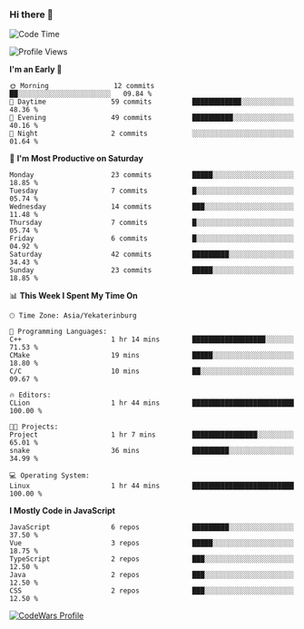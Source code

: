 ### Hi there 👋

<!--START_SECTION:waka-->
![Code Time](http://img.shields.io/badge/Code%20Time-208%20hrs%2030%20mins-blue)

![Profile Views](http://img.shields.io/badge/Profile%20Views-0-blue)

**I'm an Early 🐤** 

```text
🌞 Morning                12 commits          ██░░░░░░░░░░░░░░░░░░░░░░░   09.84 % 
🌆 Daytime                59 commits          ████████████░░░░░░░░░░░░░   48.36 % 
🌃 Evening                49 commits          ██████████░░░░░░░░░░░░░░░   40.16 % 
🌙 Night                  2 commits           ░░░░░░░░░░░░░░░░░░░░░░░░░   01.64 % 
```
📅 **I'm Most Productive on Saturday** 

```text
Monday                   23 commits          █████░░░░░░░░░░░░░░░░░░░░   18.85 % 
Tuesday                  7 commits           █░░░░░░░░░░░░░░░░░░░░░░░░   05.74 % 
Wednesday                14 commits          ███░░░░░░░░░░░░░░░░░░░░░░   11.48 % 
Thursday                 7 commits           █░░░░░░░░░░░░░░░░░░░░░░░░   05.74 % 
Friday                   6 commits           █░░░░░░░░░░░░░░░░░░░░░░░░   04.92 % 
Saturday                 42 commits          █████████░░░░░░░░░░░░░░░░   34.43 % 
Sunday                   23 commits          █████░░░░░░░░░░░░░░░░░░░░   18.85 % 
```


📊 **This Week I Spent My Time On** 

```text
🕑︎ Time Zone: Asia/Yekaterinburg

💬 Programming Languages: 
C++                      1 hr 14 mins        ██████████████████░░░░░░░   71.53 % 
CMake                    19 mins             █████░░░░░░░░░░░░░░░░░░░░   18.80 % 
C/C                      10 mins             ██░░░░░░░░░░░░░░░░░░░░░░░   09.67 % 

🔥 Editors: 
CLion                    1 hr 44 mins        █████████████████████████   100.00 % 

🐱‍💻 Projects: 
Project                  1 hr 7 mins         ████████████████░░░░░░░░░   65.01 % 
snake                    36 mins             █████████░░░░░░░░░░░░░░░░   34.99 % 

💻 Operating System: 
Linux                    1 hr 44 mins        █████████████████████████   100.00 % 
```

**I Mostly Code in JavaScript** 

```text
JavaScript               6 repos             █████████░░░░░░░░░░░░░░░░   37.50 % 
Vue                      3 repos             █████░░░░░░░░░░░░░░░░░░░░   18.75 % 
TypeScript               2 repos             ███░░░░░░░░░░░░░░░░░░░░░░   12.50 % 
Java                     2 repos             ███░░░░░░░░░░░░░░░░░░░░░░   12.50 % 
CSS                      2 repos             ███░░░░░░░░░░░░░░░░░░░░░░   12.50 % 
```




<!--END_SECTION:waka-->

[![CodeWars Profile](https://www.codewars.com/users/jange4ik/badges/small)](https://www.codewars.com/users/jange4ik)
